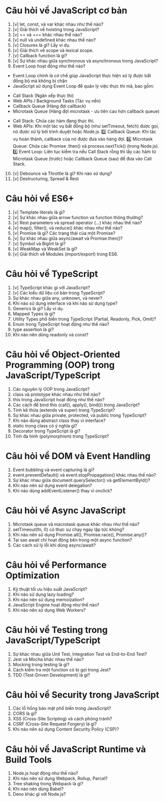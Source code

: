 # Câu hỏi về JavaScript cơ bản
1. [v] let, const, và var khác nhau như thế nào?
2. [v] Giải thích về hoisting trong JavaScript?
3. [v] == và === khác nhau thế nào?
4. [v] null và undefined khác nhau thế nào?
5. [v] Closures là gì? Lấy ví dụ.
6. [v] Giải thích về scope và lexical scope.
7. [v] Callback function là gì?
8. [v] Sự khác nhau giữa synchronous và asynchronous trong JavaScript?
9. Event Loop hoạt động như thế nào?
- Event Loop chính là cơ chế giúp JavaScript thực hiện xử lý được bất đồng bộ mà không bị chặn
- JavaScript sử dụng Event Loop để quản lý việc thực thi mã, bao gồm:
+ Call Stack (Ngăn xếp thực thi)
+ Web APIs / Background Tasks (Tác vụ nền)
+ Callback Queue (Hàng đợi callback)
+ Microtask Queue (Hàng đợi microtask - ưu tiên cao hơn callback queue)

- Call Stack: Chứa các hàm đang thực thi.
- Web APIs: Khi một tác vụ bất đồng bộ (như setTimeout, fetch) được gọi, nó được xử lý bởi trình duyệt hoặc Node.js.
3️⃣ Callback Queue: Khi tác vụ hoàn thành, callback của nó được đưa vào hàng đợi.
4️⃣ Microtask Queue: Chứa các Promise .then() và process.nextTick() (trong Node.js).
5️⃣ Event Loop: Liên tục kiểm tra nếu Call Stack rỗng thì lấy các hàm từ Microtask Queue (trước) hoặc Callback Queue (sau) để đưa vào Call Stack.



10. [v] Debounce và Throttle là gì? Khi nào sử dụng?
11. [v] Destructuring, Spread & Rest

# Câu hỏi về ES6+
1. [v] Template literals là gì?
2. [v] Sự khác nhau giữa arrow function và function thông thường?
3. [v] Rest parameters và spread operator (...) khác nhau thế nào?
5. [v] map(), filter(), và reduce() khác nhau như thế nào?
6. [v] Promise là gì? Các trạng thái của một Promise?
7. [v] Sự khác nhau giữa async/await và Promise.then()?
8. [v] Symbol và BigInt là gì?
9. [v] WeakMap và WeakSet là gì?
10. [v] Giải thích về Modules (import/export) trong ES6.


# Câu hỏi về TypeScript
1. [v] TypeScript khác gì với JavaScript?
2. [v] Các kiểu dữ liệu cơ bản trong TypeScript?
3. Sự khác nhau giữa any, unknown, và never?
4. Khi nào sử dụng interface và khi nào sử dụng type?
5. Generics là gì? Lấy ví dụ.
6. Mapped Types là gì?
7. Utility Types phổ biến trong TypeScript (Partial<T>, Readonly<T>, Pick<T>, Omit<T>)?
8. Enum trong TypeScript hoạt động như thế nào?
9. type assertion là gì?
10. Khi nào nên dùng readonly và const?

# Câu hỏi về Object-Oriented Programming (OOP) trong JavaScript/TypeScript
1. Các nguyên lý OOP trong JavaScript?
2. class và prototype khác nhau như thế nào?
3. this trong JavaScript hoạt động như thế nào?
4. Các cách để bind this (call(), apply(), bind()) trong JavaScript?
5. Tính kế thừa (extends và super) trong TypeScript?
6. Sự khác nhau giữa private, protected, và public trong TypeScript?
7. Khi nào dùng abstract class thay vì interface?
8. static trong class có ý nghĩa gì?
9. Decorator trong TypeScript là gì?
10. Tính đa hình (polymorphism) trong TypeScript?

# Câu hỏi về DOM và Event Handling
1. Event bubbling và event capturing là gì?
2. event.preventDefault() và event.stopPropagation() khác nhau thế nào?
3. Sự khác nhau giữa document.querySelector() và getElementById()?
4. Khi nào nên sử dụng event delegation?
5. Khi nào dùng addEventListener() thay vì onclick?

# Câu hỏi về Async JavaScript
1. Microtask queue và macrotask queue khác nhau như thế nào?
2. setTimeout(fn, 0) có thực sự chạy ngay lập tức không?
3. Khi nào nên sử dụng Promise.all(), Promise.race(), Promise.any()?
4. Tại sao await chỉ hoạt động bên trong một async function?
5. Các cách xử lý lỗi khi dùng async/await?

# Câu hỏi về Performance Optimization
1. Kỹ thuật tối ưu hiệu suất JavaScript?
2. Khi nào sử dụng lazy loading?
3. Khi nào nên sử dụng memoization?
4. JavaScript Engine hoạt động như thế nào?
5. Khi nào nên sử dụng Web Workers?

# Câu hỏi về Testing trong JavaScript/TypeScript
1. Sự khác nhau giữa Unit Test, Integration Test và End-to-End Test?
2. Jest và Mocha khác nhau thế nào?
3. Mocking trong testing là gì?
4. Cách kiểm tra một function có bị gọi trong Jest?
5. TDD (Test-Driven Development) là gì?

# Câu hỏi về Security trong JavaScript
1. Các lỗ hổng bảo mật phổ biến trong JavaScript?
2. CORS là gì?
3. XSS (Cross-Site Scripting) và cách phòng tránh?
4. CSRF (Cross-Site Request Forgery) là gì?
5. Khi nào nên sử dụng Content Security Policy (CSP)?

# Câu hỏi về JavaScript Runtime và Build Tools
1. Node.js hoạt động như thế nào?
2. Khi nào nên sử dụng Webpack, Rollup, Parcel?
3. Tree shaking trong Webpack là gì?
4. Khi nào nên dùng Babel?
5. Deno khác gì với Node.js?
